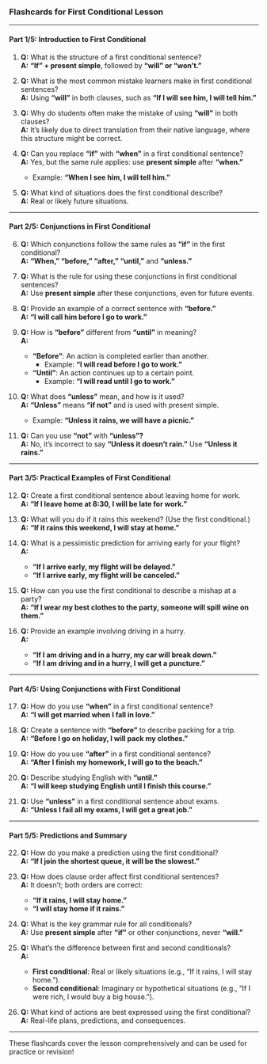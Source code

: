 ### Flashcards for First Conditional Lesson

---

#### **Part 1/5: Introduction to First Conditional**

1. **Q:** What is the structure of a first conditional sentence?  
    **A:** **“If” + present simple**, followed by **“will” or “won’t.”**
    
2. **Q:** What is the most common mistake learners make in first conditional sentences?  
    **A:** Using **“will”** in both clauses, such as **“If I will see him, I will tell him.”**
    
3. **Q:** Why do students often make the mistake of using **“will”** in both clauses?  
    **A:** It’s likely due to direct translation from their native language, where this structure might be correct.
    
4. **Q:** Can you replace **“if”** with **“when”** in a first conditional sentence?  
    **A:** Yes, but the same rule applies: use **present simple** after **“when.”**
    
    - Example: **“When I see him, I will tell him.”**
5. **Q:** What kind of situations does the first conditional describe?  
    **A:** Real or likely future situations.
    

---

#### **Part 2/5: Conjunctions in First Conditional**

6. **Q:** Which conjunctions follow the same rules as **“if”** in the first conditional?  
    **A:** **“When,” “before,” “after,” “until,”** and **“unless.”**
    
7. **Q:** What is the rule for using these conjunctions in first conditional sentences?  
    **A:** Use **present simple** after these conjunctions, even for future events.
    
8. **Q:** Provide an example of a correct sentence with **“before.”**  
    **A:** **“I will call him before I go to work.”**
    
9. **Q:** How is **“before”** different from **“until”** in meaning?  
    **A:**
    
    - **“Before”**: An action is completed earlier than another.
        - Example: **“I will read before I go to work.”**
    - **“Until”**: An action continues up to a certain point.
        - Example: **“I will read until I go to work.”**
10. **Q:** What does **“unless”** mean, and how is it used?  
    **A:** **“Unless”** means **“if not”** and is used with present simple.
    
    - Example: **“Unless it rains, we will have a picnic.”**
11. **Q:** Can you use **“not”** with **“unless”?**  
    **A:** No, it’s incorrect to say **“Unless it doesn’t rain.”** Use **“Unless it rains.”**
    

---

#### **Part 3/5: Practical Examples of First Conditional**

12. **Q:** Create a first conditional sentence about leaving home for work.  
    **A:** **“If I leave home at 8:30, I will be late for work.”**
    
13. **Q:** What will you do if it rains this weekend? (Use the first conditional.)  
    **A:** **“If it rains this weekend, I will stay at home.”**
    
14. **Q:** What is a pessimistic prediction for arriving early for your flight?  
    **A:**
    
    - **“If I arrive early, my flight will be delayed.”**
    - **“If I arrive early, my flight will be canceled.”**
15. **Q:** How can you use the first conditional to describe a mishap at a party?  
    **A:** **“If I wear my best clothes to the party, someone will spill wine on them.”**
    
16. **Q:** Provide an example involving driving in a hurry.  
    **A:**
    
    - **“If I am driving and in a hurry, my car will break down.”**
    - **“If I am driving and in a hurry, I will get a puncture.”**

---

#### **Part 4/5: Using Conjunctions with First Conditional**

17. **Q:** How do you use **“when”** in a first conditional sentence?  
    **A:** **“I will get married when I fall in love.”**
    
18. **Q:** Create a sentence with **“before”** to describe packing for a trip.  
    **A:** **“Before I go on holiday, I will pack my clothes.”**
    
19. **Q:** How do you use **“after”** in a first conditional sentence?  
    **A:** **“After I finish my homework, I will go to the beach.”**
    
20. **Q:** Describe studying English with **“until.”**  
    **A:** **“I will keep studying English until I finish this course.”**
    
21. **Q:** Use **“unless”** in a first conditional sentence about exams.  
    **A:** **“Unless I fail all my exams, I will get a great job.”**
    

---

#### **Part 5/5: Predictions and Summary**

22. **Q:** How do you make a prediction using the first conditional?  
    **A:** **“If I join the shortest queue, it will be the slowest.”**
    
23. **Q:** How does clause order affect first conditional sentences?  
    **A:** It doesn’t; both orders are correct:
    
    - **“If it rains, I will stay home.”**
    - **“I will stay home if it rains.”**
24. **Q:** What is the key grammar rule for all conditionals?  
    **A:** Use **present simple** after **“if”** or other conjunctions, never **“will.”**
    
25. **Q:** What’s the difference between first and second conditionals?  
    **A:**
    
    - **First conditional**: Real or likely situations (e.g., “If it rains, I will stay home.”).
    - **Second conditional**: Imaginary or hypothetical situations (e.g., “If I were rich, I would buy a big house.”).
26. **Q:** What kind of actions are best expressed using the first conditional?  
    **A:** Real-life plans, predictions, and consequences.
    

---

These flashcards cover the lesson comprehensively and can be used for practice or revision!